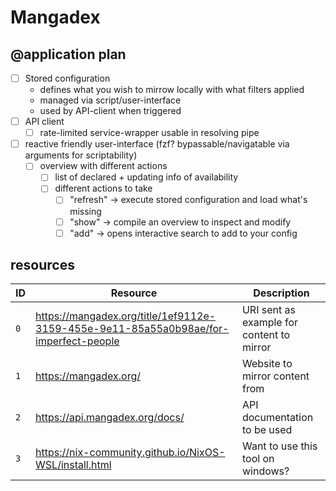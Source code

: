 # Mangadex

## @application plan

- [ ] Stored configuration
  - defines what you wish to mirrow locally with what filters applied
  - managed via script/user-interface
  - used by API-client when triggered
- [ ] API client
  - [ ] rate-limited service-wrapper usable in resolving pipe
- [ ] reactive friendly user-interface (fzf? bypassable/navigatable via arguments for scriptability)
  - [ ] overview with different actions
    - [ ] list of declared + updating info of availability
    - [ ] different actions to take
      - [ ] "refresh" -> execute stored configuration and load what's missing
      - [ ] "show" -> compile an overview to inspect and modify
      - [ ] "add" -> opens interactive search to add to your config

## resources

| ID  | Resource                                                                             | Description                               |
| --- | ------------------------------------------------------------------------------------ | ----------------------------------------- |
| `0` | https://mangadex.org/title/1ef9112e-3159-455e-9e11-85a55a0b98ae/for-imperfect-people | URI sent as example for content to mirror |
| `1` | https://mangadex.org/                                                                | Website to mirror content from            |
| `2` | https://api.mangadex.org/docs/                                                       | API documentation to be used              |
| `3` | https://nix-community.github.io/NixOS-WSL/install.html                               | Want to use this tool on windows?         |
